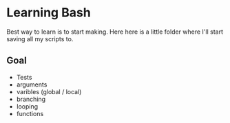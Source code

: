 # Learning Bash
Best way to learn is to start making.  Here here is a little folder where I'll start saving all my scripts to.

## Goal
* Tests
* arguments
* varibles (global / local)
* branching
* looping
* functions

